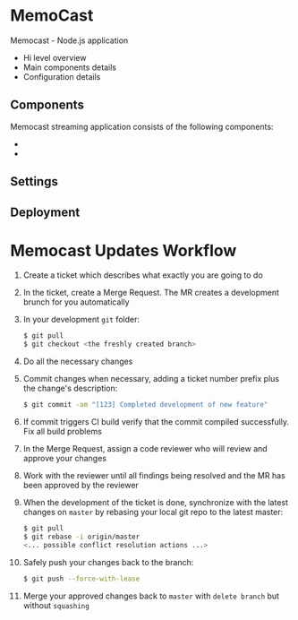 # MemoCast


Memocast - Node.js application

 - Hi level overview
 - Main components details
 - Configuration details

## Components

Memocast streaming application consists of the following components:

- 
- 

## Settings



## Deployment

# Memocast Updates Workflow

1. Create a ticket which describes what exactly you are going to do

2. In the ticket, create a Merge Request. The MR creates a development brunch for you automatically

3. In your development `git` folder:

    ```sh
    $ git pull
    $ git checkout <the freshly created branch>
    ```

4. Do all the necessary changes

5. Commit changes when necessary, adding a ticket number prefix plus the change's description:

    ```sh
    $ git commit -am "[123] Completed development of new feature"
    ```

6. If commit triggers CI build verify that the commit compiled successfully. Fix all build problems

7. In the Merge Request, assign a code reviewer who will review and approve your changes

8. Work with the reviewer until all findings being resolved and the MR has been approved by the reviewer

9. When the development of the ticket is done, synchronize with the latest changes on `master` by rebasing your local git repo to the latest master:

    ```sh
    $ git pull
    $ git rebase -i origin/master
    <... possible conflict resolution actions ...>
    ```

10. Safely push your changes back to the branch:

    ```sh
    $ git push --force-with-lease
    ```

11. Merge your approved changes back to `master` with `delete branch` but without `squashing`
